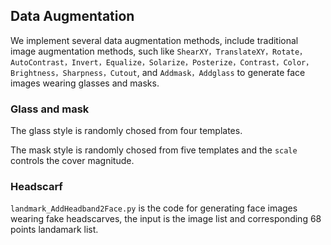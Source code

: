
## Data Augmentation

We implement several data augmentation methods, include traditional image augmentation methods, such like `ShearXY，TranslateXY，Rotate，AutoContrast，Invert，Equalize，Solarize，Posterize，Contrast，Color，Brightness，Sharpness，Cutout`, and `Addmask，Addglass` to generate face images wearing glasses and masks.


### Glass and mask
The glass style is randomly chosed from four templates.

The mask style is randomly chosed from five templates and the `scale` controls the cover magnitude.

### Headscarf
`landmark_AddHeadband2Face.py` is the code for generating face images wearing fake headscarves, the input is the image list and corresponding 68 points landamark list. 
